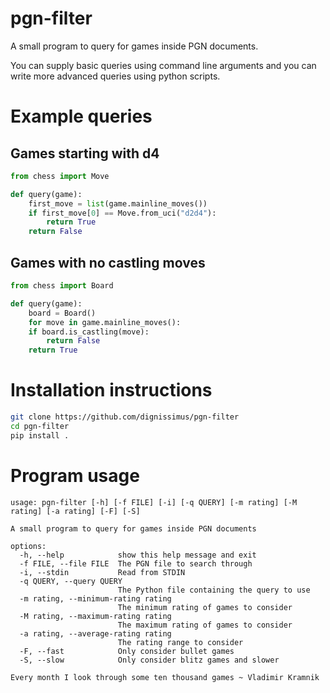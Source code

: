 # pgn-filter

A small program to query for games inside PGN documents.

You can supply basic queries using command line arguments
and you can write more advanced queries using python scripts.

# Example queries
## Games starting with d4
```python
from chess import Move

def query(game):
    first_move = list(game.mainline_moves())
    if first_move[0] == Move.from_uci("d2d4"):
        return True
    return False
```
## Games with no castling moves
```python
from chess import Board

def query(game):
    board = Board()
    for move in game.mainline_moves():
    if board.is_castling(move):
        return False
    return True
```

# Installation instructions
```bash
git clone https://github.com/dignissimus/pgn-filter
cd pgn-filter
pip install .
```

# Program usage
```
usage: pgn-filter [-h] [-f FILE] [-i] [-q QUERY] [-m rating] [-M rating] [-a rating] [-F] [-S]

A small program to query for games inside PGN documents

options:
  -h, --help            show this help message and exit
  -f FILE, --file FILE  The PGN file to search through
  -i, --stdin           Read from STDIN
  -q QUERY, --query QUERY
                        The Python file containing the query to use
  -m rating, --minimum-rating rating
                        The minimum rating of games to consider
  -M rating, --maximum-rating rating
                        The maximum rating of games to consider
  -a rating, --average-rating rating
                        The rating range to consider
  -F, --fast            Only consider bullet games
  -S, --slow            Only consider blitz games and slower

Every month I look through some ten thousand games ~ Vladimir Kramnik
```
